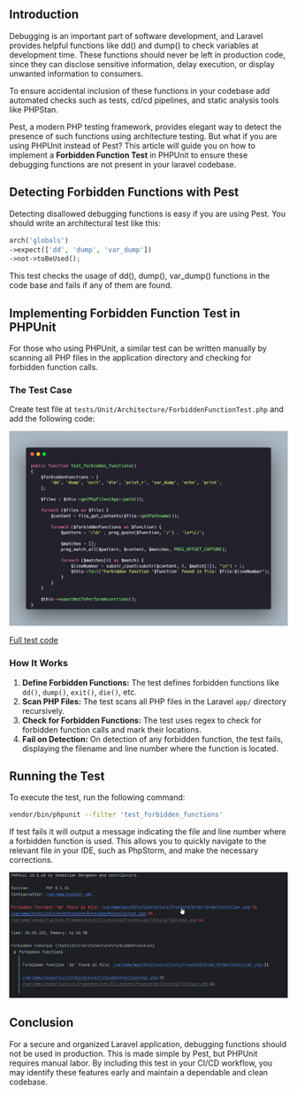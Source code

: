 ## Introduction

Debugging is an important part of software development, and Laravel provides helpful functions like dd() and dump() to
check variables at development time. These functions should never be left in production code, since they can
disclose sensitive information, delay execution, or display unwanted information to consumers.

To ensure accidental inclusion of these functions in your codebase add automated checks such as tests, cd/cd pipelines,
and static analysis tools like PHPStan.

Pest, a modern PHP testing framework, provides elegant way to detect the presence of such functions using
architecture testing. But what if you are using PHPUnit instead of Pest? This article will guide you on how to implement
a **Forbidden Function Test** in PHPUnit to ensure these debugging functions are not present in your laravel codebase.

## Detecting Forbidden Functions with Pest

Detecting disallowed debugging functions is easy if you are using Pest. You should write an architectural test like
this:

```php
arch('globals')
->expect(['dd', 'dump', 'var_dump'])
->not->toBeUsed();
```

This test checks the usage of dd(), dump(), var_dump() functions in the code base and fails if any of them are found.

## Implementing Forbidden Function Test in PHPUnit

For those who using PHPUnit, a similar test can be written manually by scanning all PHP files in the application
directory and checking for forbidden function calls.

### The Test Case

Create test file at `tests/Unit/Architecture/ForbiddenFunctionTest.php` and add the following code:

![forbidden function test](assets/forbidden-function-test.png)

[Full test code](https://gist.github.com/tegos/0fa95dbf5dbce39b969399dd7161921b)

### How It Works

1. **Define Forbidden Functions:** The test defines forbidden functions like `dd()`, `dump()`, `exit()`, `die()`, etc.
2. **Scan PHP Files:** The test scans all PHP files in the Laravel `app/` directory recursively.
3. **Check for Forbidden Functions:** The test uses regex to check for forbidden function calls and mark their
   locations.
4. **Fail on Detection:** On detection of any forbidden function, the test fails, displaying the filename and line
   number
   where the function is located.

## Running the Test

To execute the test, run the following command:

```sh
vendor/bin/phpunit --filter 'test_forbidden_functions'
```

If test fails it will output a message indicating the file and line number where a forbidden function is used. This
allows you to quickly navigate to the relevant file in your IDE, such as PhpStorm, and make the necessary corrections.

![test result](assets/test-result.jpg)

## Conclusion

For a secure and organized Laravel application, debugging functions should not be used in production. This is made
simple by Pest, but PHPUnit requires manual labor. By including this test in your CI/CD workflow, you may identify these
features early and maintain a dependable and clean codebase.
